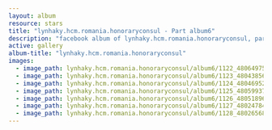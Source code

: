 ```yaml
---
layout: album
resource: stars
title: "lynhaky.hcm.romania.honoraryconsul - Part album6"
description: "facebook album of lynhaky.hcm.romania.honoraryconsul, part album6."
active: gallery
album-title: "lynhaky.hcm.romania.honoraryconsul"
images:
  - image_path: lynhaky.hcm.romania.honoraryconsul/album6/1122_480649757_1168542861296339_5631688898058590628_n.jpg
  - image_path: lynhaky.hcm.romania.honoraryconsul/album6/1123_480438568_1168542901296335_1829264260592396805_n.jpg
  - image_path: lynhaky.hcm.romania.honoraryconsul/album6/1124_480469521_1168542887963003_2808916950850787272_n.jpg
  - image_path: lynhaky.hcm.romania.honoraryconsul/album6/1125_480599370_1168542907963001_6314868326549786619_n.jpg
  - image_path: lynhaky.hcm.romania.honoraryconsul/album6/1126_480518964_1168542864629672_4037520612913035357_n.jpg
  - image_path: lynhaky.hcm.romania.honoraryconsul/album6/1127_480247847_1168542877963004_481004221256749743_n.jpg
  - image_path: lynhaky.hcm.romania.honoraryconsul/album6/1128_480265680_1168542884629670_3474513204533299668_n.jpg
---
```

